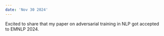 ```yaml
---
date: 'Nov 30 2024'
---
```

Excited to share that my paper on adversarial training in NLP got accepted to EMNLP 2024.